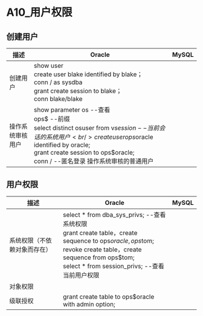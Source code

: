 # A10_用户权限

## 创建用户

| 描述             | Oracle                                                       | MySQL |
| ---------------- | ------------------------------------------------------------ | ----- |
| 创建用户         | show user<br />create user blake identified by blake；<br />conn / as sysdba<br />grant create session to blake；<br />conn blake/blake |       |
| 操作系统审核用户 | show parameter os --查看<br />ops$ --前缀<br />select distinct osuser from v$session --当前会话的系统用户<br />create user ops$oracle identified by oracle;<br />grant create session to ops$oracle;<br />conn / --匿名登录   操作系统审核的普通用户 |       |

## 用户权限

| 描述                         | Oracle                                                       | MySQL |
| ---------------------------- | ------------------------------------------------------------ | ----- |
| 系统权限（不依赖对象而存在） | select * from  dba_sys_privs; --查看系统权限<br />grant create table，create sequence to ops$oracle,ops$tom;<br />revoke create table，create sequence from ops$tom;<br />select * from session_privs; --查看当前用户权限 |       |
| 对象权限                     |                                                              |       |
| 级联授权                     | grant create table to ops$oracle with admin option;          |       |

